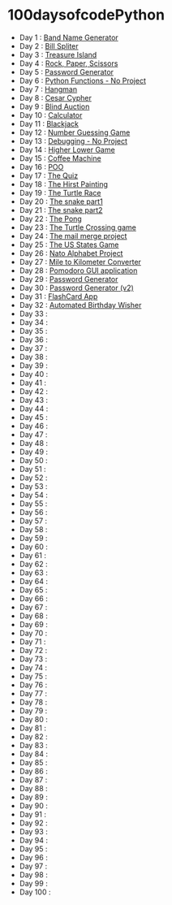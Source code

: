 # 100daysofcodePython

- Day 1 : [Band Name Generator](https://github.com/MaximeVives/100dayscodingPython/tree/1)
- Day 2 : [Bill Spliter](https://github.com/MaximeVives/100dayscodingPython/tree/2)
- Day 3 : [Treasure Island](https://github.com/MaximeVives/100dayscodingPython/tree/3)
- Day 4 : [Rock, Paper, Scissors](https://github.com/MaximeVives/100dayscodingPython/tree/4)
- Day 5 : [Password Generator](https://github.com/MaximeVives/100dayscodingPython/tree/5)
- Day 6 : [Python Functions - No Project](https://github.com/MaximeVives/100dayscodingPython/tree/6)
- Day 7 : [Hangman](https://github.com/MaximeVives/100dayscodingPython/tree/7)
- Day 8 : [Cesar Cypher](https://github.com/MaximeVives/100dayscodingPython/tree/8)
- Day 9 : [Blind Auction](https://github.com/MaximeVives/100dayscodingPython/tree/9)
- Day 10 : [Calculator](https://github.com/MaximeVives/100dayscodingPython/tree/10)
- Day 11 : [Blackjack](https://github.com/MaximeVives/100dayscodingPython/tree/11)
- Day 12 : [Number Guessing Game](https://github.com/MaximeVives/100dayscodingPython/tree/12)
- Day 13 : [Debugging  - No Project](https://github.com/MaximeVives/100dayscodingPython/tree/13)
- Day 14 : [Higher Lower Game](https://github.com/MaximeVives/100dayscodingPython/tree/14)
- Day 15 : [Coffee Machine](https://github.com/MaximeVives/100dayscodingPython/tree/15)
- Day 16 : [POO](https://github.com/MaximeVives/100dayscodingPython/tree/16)
- Day 17 : [The Quiz](https://github.com/MaximeVives/100dayscodingPython/tree/17)
- Day 18 : [The Hirst Painting](https://github.com/MaximeVives/100dayscodingPython/tree/18)
- Day 19 : [The Turtle Race](https://github.com/MaximeVives/100dayscodingPython/tree/19)
- Day 20 : [The snake part1](https://github.com/MaximeVives/100dayscodingPython/tree/20)
- Day 21 : [The snake part2](https://github.com/MaximeVives/100dayscodingPython/tree/21)
- Day 22 : [The Pong](https://github.com/MaximeVives/100dayscodingPython/tree/22)
- Day 23 : [The Turtle Crossing game](https://github.com/MaximeVives/100dayscodingPython/tree/23)
- Day 24 : [The mail merge project](https://github.com/MaximeVives/100dayscodingPython/tree/24)
- Day 25 : [The US States Game](https://github.com/MaximeVives/100dayscodingPython/tree/25)
- Day 26 : [Nato Alphabet Project](https://github.com/MaximeVives/100dayscodingPython/tree/26)
- Day 27 : [Mile to Kilometer Converter](https://github.com/MaximeVives/100dayscodingPython/tree/27)
- Day 28 : [Pomodoro GUI application](https://github.com/MaximeVives/100dayscodingPython/tree/28)
- Day 29 : [Password Generator](https://github.com/MaximeVives/100dayscodingPython/tree/29)
- Day 30 : [Password Generator (v2)](https://github.com/MaximeVives/100dayscodingPython/tree/30)
- Day 31 : [FlashCard App](https://github.com/MaximeVives/100dayscodingPython/tree/31)
- Day 32 : [Automated Birthday Wisher](https://github.com/MaximeVives/100dayscodingPython/tree/32)
- Day 33 : [](https://github.com/MaximeVives/100dayscodingPython/tree/33)
- Day 34 : [](https://github.com/MaximeVives/100dayscodingPython/tree/34)
- Day 35 : [](https://github.com/MaximeVives/100dayscodingPython/tree/35)
- Day 36 : [](https://github.com/MaximeVives/100dayscodingPython/tree/36)
- Day 37 : [](https://github.com/MaximeVives/100dayscodingPython/tree/37)
- Day 38 : [  ](https://github.com/MaximeVives/100dayscodingPython/tree/38)
- Day 39 : [ ](https://github.com/MaximeVives/100dayscodingPython/tree/39)
- Day 40 : [](https://github.com/MaximeVives/100dayscodingPython/tree/40)
- Day 41 : [ ](https://github.com/MaximeVives/100dayscodingPython/tree/41)
- Day 42 : [  ](https://github.com/MaximeVives/100dayscodingPython/tree/42)
- Day 43 : [  ](https://github.com/MaximeVives/100dayscodingPython/tree/43)
- Day 44 : [  ](https://github.com/MaximeVives/100dayscodingPython/tree/44)
- Day 45 : [  ](https://github.com/MaximeVives/100dayscodingPython/tree/45)
- Day 46 : [ ](https://github.com/MaximeVives/100dayscodingPython/tree/46)
- Day 47 : [   ](https://github.com/MaximeVives/100dayscodingPython/tree/47)
- Day 48 : [   ](https://github.com/MaximeVives/100dayscodingPython/tree/48)
- Day 49 : [  ](https://github.com/MaximeVives/100dayscodingPython/tree/49)
- Day 50 : [ ](https://github.com/MaximeVives/100dayscodingPython/tree/50)
- Day 51 : [ ](https://github.com/MaximeVives/100dayscodingPython/tree/51)
- Day 52 : [  ](https://github.com/MaximeVives/100dayscodingPython/tree/52)
- Day 53 : [ ](https://github.com/MaximeVives/100dayscodingPython/tree/53)
- Day 54 : [   ](https://github.com/MaximeVives/100dayscodingPython/tree/54)
- Day 55 : [](https://github.com/MaximeVives/100dayscodingPython/tree/55)
- Day 56 : [ ](https://github.com/MaximeVives/100dayscodingPython/tree/56)
- Day 57 : [ ](https://github.com/MaximeVives/100dayscodingPython/tree/57)
- Day 58 : [](https://github.com/MaximeVives/100dayscodingPython/tree/58)
- Day 59 : [](https://github.com/MaximeVives/100dayscodingPython/tree/59)
- Day 60 : [  ](https://github.com/MaximeVives/100dayscodingPython/tree/60)
- Day 61 : [    ](https://github.com/MaximeVives/100dayscodingPython/tree/61)
- Day 62 : [  ](https://github.com/MaximeVives/100dayscodingPython/tree/62)
- Day 63 : [ ](https://github.com/MaximeVives/100dayscodingPython/tree/63)
- Day 64 : [](https://github.com/MaximeVives/100dayscodingPython/tree/64)
- Day 65 : [ ](https://github.com/MaximeVives/100dayscodingPython/tree/65)
- Day 66 : [  ](https://github.com/MaximeVives/100dayscodingPython/tree/66)
- Day 67 : [  ](https://github.com/MaximeVives/100dayscodingPython/tree/67)
- Day 68 : [  ](https://github.com/MaximeVives/100dayscodingPython/tree/68)
- Day 69 : [  ](https://github.com/MaximeVives/100dayscodingPython/tree/69)
- Day 70 : [ ](https://github.com/MaximeVives/100dayscodingPython/tree/70)
- Day 71 : [   ](https://github.com/MaximeVives/100dayscodingPython/tree/71)
- Day 72 : [   ](https://github.com/MaximeVives/100dayscodingPython/tree/72)
- Day 73 : [ ](https://github.com/MaximeVives/100dayscodingPython/tree/73)
- Day 74 : [ ](https://github.com/MaximeVives/100dayscodingPython/tree/74)
- Day 75 : [ ](https://github.com/MaximeVives/100dayscodingPython/tree/75)
- Day 76 : [](https://github.com/MaximeVives/100dayscodingPython/tree/76)
- Day 77 : [ ](https://github.com/MaximeVives/100dayscodingPython/tree/77)
- Day 78 : [ ](https://github.com/MaximeVives/100dayscodingPython/tree/78)
- Day 79 : [](https://github.com/MaximeVives/100dayscodingPython/tree/79)
- Day 80 : [ ](https://github.com/MaximeVives/100dayscodingPython/tree/80)
- Day 81 : [ ](https://github.com/MaximeVives/100dayscodingPython/tree/81)
- Day 82 : [](https://github.com/MaximeVives/100dayscodingPython/tree/82)
- Day 83 : [](https://github.com/MaximeVives/100dayscodingPython/tree/83)
- Day 84 : [  ](https://github.com/MaximeVives/100dayscodingPython/tree/84)
- Day 85 : [  ](https://github.com/MaximeVives/100dayscodingPython/tree/85)
- Day 86 : [  ](https://github.com/MaximeVives/100dayscodingPython/tree/86)
- Day 87 : [ ](https://github.com/MaximeVives/100dayscodingPython/tree/87)
- Day 88 : [](https://github.com/MaximeVives/100dayscodingPython/tree/88)
- Day 89 : [ ](https://github.com/MaximeVives/100dayscodingPython/tree/89)
- Day 90 : [  ](https://github.com/MaximeVives/100dayscodingPython/tree/90)
- Day 91 : [  ](https://github.com/MaximeVives/100dayscodingPython/tree/91)
- Day 92 : [  ](https://github.com/MaximeVives/100dayscodingPython/tree/92)
- Day 93 : [  ](https://github.com/MaximeVives/100dayscodingPython/tree/93)
- Day 94 : [ ](https://github.com/MaximeVives/100dayscodingPython/tree/94)
- Day 95 : [   ](https://github.com/MaximeVives/100dayscodingPython/tree/95)
- Day 96 : [   ](https://github.com/MaximeVives/100dayscodingPython/tree/96)
- Day 97 : [  ](https://github.com/MaximeVives/100dayscodingPython/tree/97)
- Day 98 : [ ](https://github.com/MaximeVives/100dayscodingPython/tree/98)
- Day 99 : [ ](https://github.com/MaximeVives/100dayscodingPython/tree/99)
- Day 100 : [](https://github.com/MaximeVives/100dayscodingPython/tree/100)
